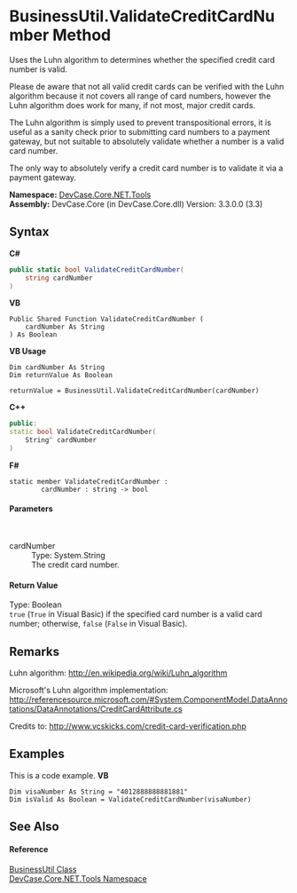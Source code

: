 # BusinessUtil.ValidateCreditCardNumber Method 
 

Uses the Luhn algorithm to determines whether the specified credit card number is valid. 

 Please de aware that not all valid credit cards can be verified with the Luhn algorithm because it not covers all range of card numbers, however the Luhn algorithm does work for many, if not most, major credit cards. 

 The Luhn algorithm is simply used to prevent transpositional errors, it is useful as a sanity check prior to submitting card numbers to a payment gateway, but not suitable to absolutely validate whether a number is a valid card number. 

 The only way to absolutely verify a credit card number is to validate it via a payment gateway.

**Namespace:**&nbsp;<a href="N_DevCase_Core_NET_Tools">DevCase.Core.NET.Tools</a><br />**Assembly:**&nbsp;DevCase.Core (in DevCase.Core.dll) Version: 3.3.0.0 (3.3)

## Syntax

**C#**<br />
``` C#
public static bool ValidateCreditCardNumber(
	string cardNumber
)
```

**VB**<br />
``` VB
Public Shared Function ValidateCreditCardNumber ( 
	cardNumber As String
) As Boolean
```

**VB Usage**<br />
``` VB Usage
Dim cardNumber As String
Dim returnValue As Boolean

returnValue = BusinessUtil.ValidateCreditCardNumber(cardNumber)
```

**C++**<br />
``` C++
public:
static bool ValidateCreditCardNumber(
	String^ cardNumber
)
```

**F#**<br />
``` F#
static member ValidateCreditCardNumber : 
        cardNumber : string -> bool 

```


#### Parameters
&nbsp;<dl><dt>cardNumber</dt><dd>Type: System.String<br />The credit card number.</dd></dl>

#### Return Value
Type: Boolean<br />`true` (`True` in Visual Basic) if the specified card number is a valid card number; otherwise, `false` (`False` in Visual Basic).

## Remarks
Luhn algorithm: <a href="http://en.wikipedia.org/wiki/Luhn_algorithm" target="_blank">http://en.wikipedia.org/wiki/Luhn_algorithm</a>

 Microsoft's Luhn algorithm implementation: <a href="http://referencesource.microsoft.com/#System.ComponentModel.DataAnnotations/DataAnnotations/CreditCardAttribute.cs" target="_blank">http://referencesource.microsoft.com/#System.ComponentModel.DataAnnotations/DataAnnotations/CreditCardAttribute.cs</a>

 Credits to: <a href="http://www.vcskicks.com/credit-card-verification.php" target="_blank">http://www.vcskicks.com/credit-card-verification.php</a>

## Examples
This is a code example. 
**VB**<br />
``` VB
Dim visaNumber As String = "4012888888881881"
Dim isValid As Boolean = ValidateCreditCardNumber(visaNumber)
```


## See Also


#### Reference
<a href="T_DevCase_Core_NET_Tools_BusinessUtil">BusinessUtil Class</a><br /><a href="N_DevCase_Core_NET_Tools">DevCase.Core.NET.Tools Namespace</a><br />